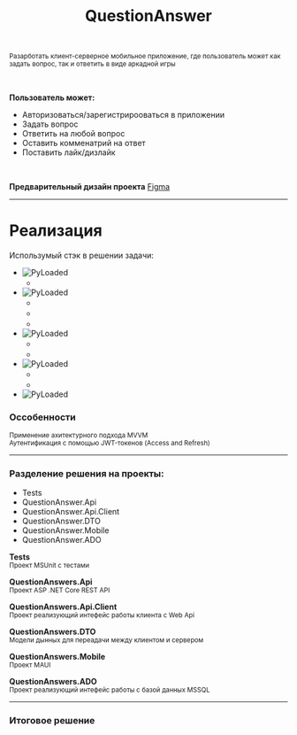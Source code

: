 
<br>
<h1 align='Center'>QuestionAnswer</h1>

 <img height='16px' src='[C:\QuestionAnswerProject\QuestionAnswer\ResourceGit.QuestionAnswer.png](https://github.com/TurlovDV/QuestionAnswerApp-MAUI/blob/master/ResourceGit/QuestionAnswer.png)'>


<small align='Center'>Разарботать клиент-серверное мобильное приложение, где пользователь может как задать вопрос, так и ответить в виде аркадной игры</small>


</br>

<strong>Пользователь может:</strong>

+ Авторизоваться/зарегистрирооваться в приложении
+ Задать вопрос
+ Ответить на любой вопрос
+ Оставить комменатрий на ответ
+ Поставить лайк/дизлайк

</br>

<strong>Предварительный дизайн проекта</strong> [Figma](https://www.figma.com/file/32H5HMQlV0gsIIRjr0wspj/Untitled?type=design&node-id=0%3A1&mode=design&t=g9bvcUyDfNHzowWG-1)

---

<h1>Реализация</h1>



Использумый стэк в решении задачи:

+ ![PyLoaded](https://img.shields.io/badge/.NET-7-purple)
   + <img height='16px' src='https://img.shields.io/badge/C%23-11-red'>
+ ![PyLoaded](https://img.shields.io/badge/MAUI-purple)
   + <img height='16px' src='https://img.shields.io/badge/AUTO_MAPPER-red'>
   + <img height='16px' src='https://img.shields.io/badge/XAML-orange'>
   + <img height='16px' src='https://img.shields.io/badge/TOOLKIT_MVVM-orange'>
+ ![PyLoaded](https://img.shields.io/badge/ASP_.NET_Core-7-purple)
     + <img height='16px' src='https://img.shields.io/badge/POSTMAN-red'>  
     + <img height='16px' src='https://img.shields.io/badge/JWTBearer-green'>
+ ![PyLoaded](https://img.shields.io/badge/MS_SQL-you_like-yellow)
   + <img height='16px' src='https://img.shields.io/badge/SSMS-19-red'>
   + <img height='16px' src='https://img.shields.io/badge/SQL-gree'>
+ ![PyLoaded](https://img.shields.io/badge/MSUnit-blue)

<h3>Оссобенности</h3>

<small>Применение ахитектурного подхода MVVM</small></br>
<small>Аутентификация с помощью JWT-токенов (Access and Refresh)</small>

---

<h3>Разделение решения на проекты:</h3>

+ Tests
+ QuestionAnswer.Api
+ QuestionAnswer.Api.Client
+ QuestionAnswer.DTO
+ QuestionAnswer.Mobile
+ QuestionAnswer.ADO

<strong>Tests</strong></br>
<small>Проект MSUnit с тестами</small>

<strong>QuestionAnswers.Api</strong></br>
<small>Проект ASP .NET Core REST API</small>

<strong>QuestionAnswers.Api.Client</strong></br>
<small>Проект реализующий интефейс работы клиента с Web Api</small>

<strong>QuestionAnswers.DTO</strong></br>
<small>Модели дынных для переадачи между клиентом и сервером</small>

<strong>QuestionAnswers.Mobile</strong></br>
<small>Проект MAUI</small>

<strong>QuestionAnswers.ADO</strong></br>
<small>Проект реализующий интефейс работы с базой данных MSSQL</small>

---

<h3>Итоговое решение</h3>




	


